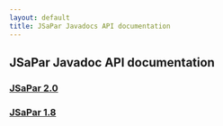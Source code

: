 ```yaml
---
layout: default
title: JSaPar Javadocs API documentation
---
```

## JSaPar Javadoc API documentation
### <a href="2.0">JSaPar 2.0</a>
### <a href="1.8">JSaPar 1.8</a>

